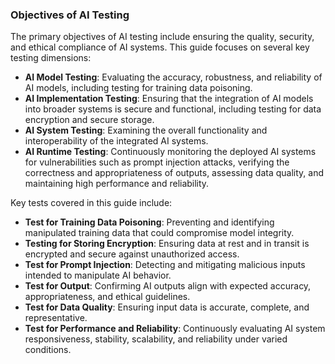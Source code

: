 
### Objectives of AI Testing

The primary objectives of AI testing include ensuring the quality, security, and ethical compliance of AI systems. This guide focuses on several key testing dimensions:

- **AI Model Testing**: Evaluating the accuracy, robustness, and reliability of AI models, including testing for training data poisoning.
- **AI Implementation Testing**: Ensuring that the integration of AI models into broader systems is secure and functional, including testing for data encryption and secure storage.
- **AI System Testing**: Examining the overall functionality and interoperability of the integrated AI systems.
- **AI Runtime Testing**: Continuously monitoring the deployed AI systems for vulnerabilities such as prompt injection attacks, verifying the correctness and appropriateness of outputs, assessing data quality, and maintaining high performance and reliability.

Key tests covered in this guide include:
- **Test for Training Data Poisoning**: Preventing and identifying manipulated training data that could compromise model integrity.
- **Testing for Storing Encryption**: Ensuring data at rest and in transit is encrypted and secure against unauthorized access.
- **Test for Prompt Injection**: Detecting and mitigating malicious inputs intended to manipulate AI behavior.
- **Test for Output**: Confirming AI outputs align with expected accuracy, appropriateness, and ethical guidelines.
- **Test for Data Quality**: Ensuring input data is accurate, complete, and representative.
- **Test for Performance and Reliability**: Continuously evaluating AI system responsiveness, stability, scalability, and reliability under varied conditions.
